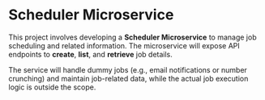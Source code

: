 
# Scheduler Microservice

This project involves developing a **Scheduler Microservice** to manage job scheduling and related information. The microservice will expose API endpoints to **create**, **list**, and **retrieve** job details.

The service will handle dummy jobs (e.g., email notifications or number crunching) and maintain job-related data, while the actual job execution logic is outside the scope.

